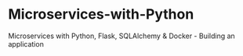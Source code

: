 # Microservices-with-Python
Microservices with Python, Flask, SQLAlchemy &amp; Docker - Building an application

